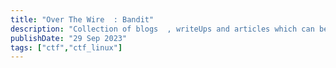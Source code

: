 ```yaml
---
title: "Over The Wire  : Bandit"
description: "Collection of blogs  , writeUps and articles which can be really usefull"
publishDate: "29 Sep 2023"
tags: ["ctf","ctf_linux"]
---
```




